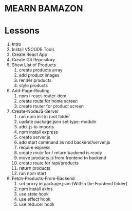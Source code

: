 # MEARN BAMAZON

# Lessons

1. Intro
2. Install VSCODE Tools
3. Create React App
4. Create Git Repository
5. Show List of Products
   1. create products array
   2. add product images
   3. render products
   4. style products
6. Add-Page-Routing
   1. npm i react-router-dom
   2. create route for home screen
   3. create router for product screen
7. Create-NodeJS-Server
   1. run npm init in root folder
   2. update package.json set type: module
   3. add .js to imports
   4. npm install express
   5. create server.js
   6. add start command as nod backend/server.js
   7. require express
   8. create route for / return backend is ready
   9. move products.js from frontend to backend
   10. create route for /api/products
   11. return products
   12. run npm start
8. Fetch-Products-From-Backend
   1. set proxy in package.json (Within the Frontend folder)
   2. npm install axios
   3. use state hook
   4. use effect hook
   5. use reducer hook
